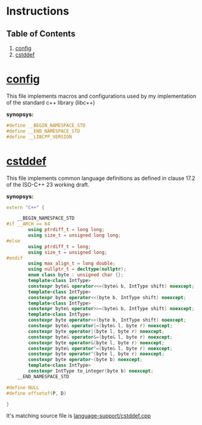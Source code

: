 # Instructions 
## Table of Contents
1. [config](#config)
2. [cstddef](#cstddef)

# [config](../../core-compiler-collection/libc++/include/config)

This file implements macros and configurations used by my implementation of the standard c++ library (libc++)

**synopsys:**

```c++
#define __BEGIN_NAMESPACE_STD
#define __END_NAMESPACE_STD
#define __LIBCPP_VERSION
 ```

# [cstddef](../../core-compiler-collection/libc++/include/cstddef)

This file implements common language definitions as defined in clause 17.2 of the ISO-C++ 23 working draft.

**synopsys:**

```c++
extern "C++" {

	__BEGIN_NAMESPACE_STD
#if __ARCH == 64
		using ptrdiff_t = long long;
		using size_t = unsigned long long;
#else
		using ptrdiff_t = long;
		using size_t = unsigned long;
#endif
		using max_align_t = long double;
		using nullptr_t = decltype(nullptr);
		enum class byte : unsigned char {};
		template<class IntType>
		constexpr byte& operator<<=(byte& b, IntType shift) noexcept;
		template<class IntType>
		constexpr byte operator<<(byte b, IntType shift) noexcept;
		template<class IntType>
		constexpr byte& operator>>=(byte& b, IntType shift) noexcept;
		template<class IntType>
		constexpr byte operator>>(byte b, IntType shift) noexcept;
		constexpr byte& operator|=(byte& l, byte r) noexcept;
		constexpr byte operator|(byte l, byte r) noexcept;
		constexpr byte& operator&=(byte& l, byte r) noexcept;
		constexpr byte operator&(byte l, byte r) noexcept;
		constexpr byte& operator^=(byte& l, byte r) noexcept;
		constexpr byte operator^(byte l, byte r) noexcept;
		constexpr byte operator~(byte b) noexcept;
		template<class IntType>
		constexpr IntType to_integer(byte b) noexcept;
	__END_NAMESPACE_STD

#define NULL
#define offsetof(P, D)

}
```

It's matching source file is [language-support/cstddef.cpp](../../core-compiler-collection/libc++/language-support/cstddef.cpp)
